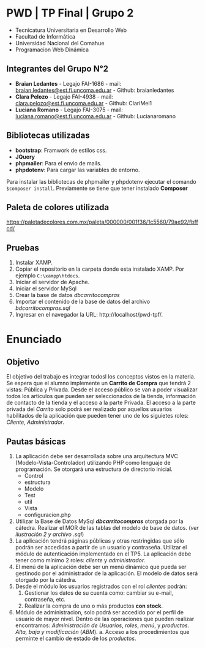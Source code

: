 # PWD | TP Final | Grupo 2
- Tecnicatura Universitaria en Desarrollo Web
- Facultad de Informática
- Universidad Nacional del Comahue
- Programacion Web Dinámica

## Integrantes del Grupo N°2
- **Braian Ledantes** - Legajo FAI-1686 - mail: braian.ledantes@est.fi.uncoma.edu.ar - Github: braianledantes
- **Clara Pelozo** - Legajo FAI-4938 - mail: clara.pelozo@est.fi.uncoma.edu.ar - Github: ClariMel1
- **Luciana Romano** - Legajo FAI-3075 - mail: luciana.romano@est.fi.uncoma.edu.ar - Github: Lucianaromano

## Bibliotecas utilizadas
- **bootstrap**: Framwork de estilos css.
- **JQuery**
- **phpmailer**: Para el envio de mails.
- **phpdotenv**: Para cargar las variables de entorno.

Para instalar las bibliotecas de phpmailer y phpdotenv ejecutar el comando `$composer install`. Previamente se tiene que tener instalado **Composer**

## Paleta de colores utilizada
https://paletadecolores.com.mx/paleta/000000/001f36/1c5560/79ae92/fbffcd/

## Pruebas
1. Instalar XAMP.
2. Copiar el repositorio en la carpeta donde esta instalado XAMP. Por ejemplo `C:\xampp\htdocs`.
3. Iniciar el servidor de Apache.
4. Iniciar el servidor MySql
5. Crear la base de datos *dbcarritocompras*
6. Importar el contenido de la base de datos del archivo *bdcarritocompras.sql*
7. Ingresar en el navegador la URL: http://localhost/pwd-tpf/.

# Enunciado
## Objetivo
El objetivo del trabajo es integrar todosl los conceptos vistos en la materia. Se espera que el alumno implemente un **Carrito de Compra** que tendrá 2 vistas: Pública y Privada.
Desde el acceso público se van a poder visualizar todos los artículos que pueden ser seleccionados de la tienda, información de contacto de la tienda y el acceso a la parte Privada.
El acceso a la parte privada del *Carrito* solo podrá ser realizado por aquellos usuarios habilitados de la aplicación que pueden tener uno de los siguietes roles: *Cliente*, *Administrador*.
## Pautas básicas
1. La aplicación debe ser desarrollada sobre una arquitectura MVC (Modelo-Vista-Controlador) utilizando PHP como lenguaje de programación. Se otorgará una estructura de directorio inicial.
    - Control
    - estructura
    - Modelo
    - Test
    - util
    - Vista
    - configuracion.php
2. Utilizar la Base de Datos MySql ***dbcarritocompras*** otorgada por la cátedra. Realizar el MOR de las tablas del modelo de base de datos. (*ver ilustración 2 y archivo .sql*)
3. La aplicación tendrá páginas públicas y otras restringidas que sólo podrán ser accedidas a partir de un usuario y contraseña. Utilizar el módulo de autenticación implementado en el TP5. La aplicación debe tener como mínimo 2 roles: *cliente* y *administrador*.
4. El menú de la aplicación debe ser un menú dinámico que pueda ser gestinodo por el administrador de la aplicación. El modelo de datos será otorgado por la cátedra.
5. Desde el módulo los usuarios registrados con el rol *clientes* podrán:
    1. Gestionar los datos de su cuenta como: cambiar su e-mail, contraseña, etc.
    2. Realizar la compra de uno o más productos **con stock**.
6. Módulo de administracion, solo podrá ser accedido por el perfil de usuario de mayor nivel. Dentro de las operaciones que pueden realizar encontramos: *Administración de Usuarios*, *roles*, *menú*, y *productos*. *Alta, baja y modificación* (*ABM*).
    a. Acceso a los procedimientos que perminte el cambio de estado de los *productos*.
